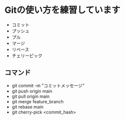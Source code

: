 # Gitの使い方を練習しています

- コミット
- プッシュ
- プル
- マージ
- リベース
- チェリーピック

## コマンド

- git commit -m "コミットメッセージ"
- git push origin main
- git pull origin main
- git merge feature_branch
- git rebase main
- git cherry-pick <commit_hash>
